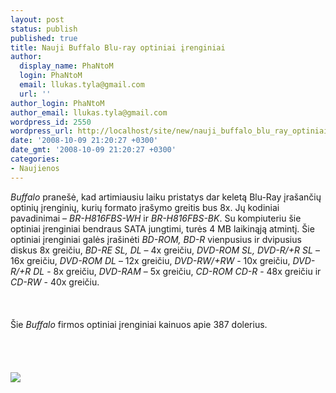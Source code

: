 ```yaml
---
layout: post
status: publish
published: true
title: Nauji Buffalo Blu-ray optiniai įrenginiai
author:
  display_name: PhaNtoM
  login: PhaNtoM
  email: llukas.tyla@gmail.com
  url: ''
author_login: PhaNtoM
author_email: llukas.tyla@gmail.com
wordpress_id: 2550
wordpress_url: http://localhost/site/new/nauji_buffalo_blu_ray_optiniai_irenginiai/
date: '2008-10-09 21:20:27 +0300'
date_gmt: '2008-10-09 21:20:27 +0300'
categories:
- Naujienos
---
```

<p><i>Buffalo</i> pranešė, kad artimiausiu laiku pristatys dar keletą Blu-Ray įrašančių optinių įrenginių, kurių  formato įrašymo greitis bus 8x. Jų kodiniai pavadinimai – <i>BR-H816FBS-WH</i> ir <i> BR-H816FBS-BK</i>. Su kompiuteriu šie optiniai įrenginiai bendraus SATA jungtimi, turės 4 MB laikinąją atmintį. Šie optiniai įrenginiai galės įrašinėti <i>BD-ROM, BD-R</i> vienpusius ir dvipusius diskus 8x greičiu, <i>BD-RE SL, DL</i> – 4x greičiu, <i> DVD-ROM SL, DVD-R/+R SL</i> – 16x greičiu, <i>DVD-ROM DL</i> – 12x greičiu, <i>DVD-RW/+RW</i> - 10x greičiu, <i>DVD-R/+R DL</i> - 8x greičiu, <i>DVD-RAM</i> – 5x greičiu, <i>CD-ROM CD-R</i> - 48x greičiu ir <i>CD-RW</i> - 40x greičiu.<br />
<br><br />
<br>Šie <i>Buffalo</i> firmos optiniai įrenginiai kainuos apie 387 dolerius.<br />
<br><br />
<br><br><img src="http://www.technews.lt/upl/Failai/Buffalo_BR-H816FBS-WH_drive_01.jpg"><br><br />
<br><br />
<br><br />
<br></p>
